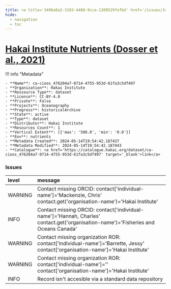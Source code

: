 ```yaml
---
title: <a title='3496a8a2-3103-4488-9cca-1209529fefbd' href='/issues/3496a8a2-3103-4488-9cca-1209529fefbd/' target='_blank'>Hakai Institute Nutrients (Dosser et al., 2021)</a>
hide:
  - navigation
  - toc
---
```


# <a title='3496a8a2-3103-4488-9cca-1209529fefbd' href='/issues/3496a8a2-3103-4488-9cca-1209529fefbd/' target='_blank'>Hakai Institute Nutrients (Dosser et al., 2021)</a>

<div id='map'></div>

!!! info "Metadata"
    
    - **Name**: ca-cioos_476204a7-0714-4755-953d-61fa3c5df497 
    - **Organization**: Hakai Institute 
    - **Ressource Type**: dataset 
    - **Licence**: CC-BY-4.0 
    - **Private**: False 
    - **Projects**: Oceanography 
    - **Progress**: historicalArchive 
    - **State**: active 
    - **Type**: dataset 
    - **Distributor**: Hakai Institute 
    - **Resources Count**: 1 
    - **Vertical Extent**: [{'max': '500.0', 'min': '0.0'}] 
    - **Eov**: nutrients 
    - **Metadata Created**: 2024-05-14T19:54:42.187437 
    - **Metadata Modified**: 2024-05-14T19:54:42.187443 
    - **Catalogue**: <a href='https://catalogue.hakai.org/dataset/ca-cioos_476204a7-0714-4755-953d-61fa3c5df497' target='_blank'>link</a> 

### Issues

| level   | message                                                                                                                            |
|:--------|:-----------------------------------------------------------------------------------------------------------------------------------|
| WARNING | Contact missing ORCID: contact['individual-name']='Mackenzie, Chris' contact.get('organisation-name')='Hakai Institute'            |
| INFO    | Contact missing ORCID: contact['individual-name']='Hannah, Charles' contact.get('organisation-name')='Fisheries and Oceans Canada' |
| WARNING | Contact missing organization ROR:  contact['individual-name']='Barrette, Jessy' contact['organisation-name']='Hakai Institute'     |
| WARNING | Contact missing organization ROR:  contact['individual-name']='' contact['organisation-name']='Hakai Institute'                    |
| INFO    | Record isn't accesible via a standard data repository                                                                              |

<script>
   document.addEventListener("DOMContentLoaded", function() {
    var map = L.map('map').setView([51.505, -125.09], 5);
    L.tileLayer('https://tile.openstreetmap.org/{z}/{x}/{y}.png', {
        maxZoom: 19,
        attribution: '&copy; <a href="http://www.openstreetmap.org/copyright">OpenStreetMap</a>'
    }).addTo(map);
    var geojsonFeature = {
        "type": "Feature",
        "properties": {
            "name" : "<a title='3496a8a2-3103-4488-9cca-1209529fefbd' href='/issues/3496a8a2-3103-4488-9cca-1209529fefbd/' target='_blank'>Hakai Institute Nutrients (Dosser et al., 2021)</a>"
        },
        "geometry": {'type': 'Polygon', 'coordinates': [[[-127.6, 50.69], [-126.3, 50.8], [-124.8, 50.44], [-123.9, 49.65], [-125.1, 49.65], [-127.6, 50.69]]]}
    }
    L.geoJSON(geojsonFeature).addTo(map);
   })
</script>